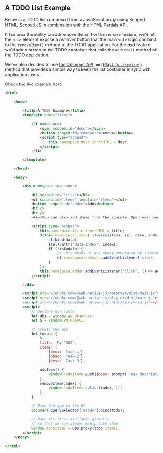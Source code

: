 ## A TODO List Example

Below is a TODO list composed from a JavaScript array using Scoped HTML, Scoped JS in combination with the HTML Partials API.

It features the ability to add/remove items. For the *remove* feature, we'd let the `<li>` element expose a *remover* button that the main `<ul>` logic can bind to the `removeItem()` method of the TODO application. For the *add* feature, we'd add a button to the TODO container that calls the `addItem()` method of the TODO application.

We've also decided to use [the Observer API](https://docs.web-native.dev/observer) and [PlayUI's `.itemize()`](https://docs.web-native.dev/play-ui/api/dom/itemize) method that provides a simple way to keep the list container in sync with application items.
 
[Check the live example here](https://web-native.dev/package/chtml/docs/demos/todo.html)

```html
<html>

    <head>

        <title>A TODO Example</title>
        <template name="items">
            
            <li namespace>
                <span scoped:id="desc"></span>
                <button scoped:id="remover">Remove</button>
                <script type="scoped">
                    this.namespace.desc.innerHTML = desc;
                </script>
            </li>

        </template>

    </head>

    <body>

        <div namespace id="todo">

            <h2 scoped:id="title"></h2>
            <ol scoped:id="items" template="items"></ol>
            <button scoped:id="adder">Add</button>
            <br />
            <br />
            <div>Ypu can also add items from the console. Open your console and type: <code>todoItems.push({desc:"New Item"})</code></div>

            <script type="scoped">
                this.namespace.title.innerHTML = title;
                $(this.namespace.items).itemize(items, (el, data, index, isUpdate) => {
                    el.bind(data);
                    $(el).attr('data-index', index);
                    if (!isUpdate) {
                        // This means el was newly generated by itemize()
                        el.namespace.remover.addEventListener('click', () => removeItem(el.getAttribute('data-index')));
                    }
                });
                this.namespace.adder.addEventListener('click', () => addItem());
            </script>

        </div>

        <script src="//unpkg.com/@web-native-js/observer/dist/main.js"></script>
        <script src="//unpkg.com/@web-native-js/play-ui/dist/main.js"></script>
        <script src="//unpkg.com/@web-native-js/chtml/dist/main.js"></script>
        <script>
            // Declare our tools
            let Obs = window.WN.Observer;
            let $ = window.WN.PlayUI;

            // Create the app
            let todo = {
                $,
                title: 'My TODO',
                items: [
                    {desc: 'Task-1'},
                    {desc: 'Task-2'},
                    {desc: 'Task-3'},
                ],
                addItem() {
                    window.todoItems.push({desc: prompt('Task description'),});
                },
                removeItem(index) {
                    window.todoItems.splice(index, 1);
                },
            };
            
            // Bind the app to the UI
            document.querySelector('#todo').bind(todo);

            // Make the items available globally
            // so that we can always manipulate them
            window.todoItems = Obs.proxy(todo.items);
        </script>
    </body>

</html>
```
